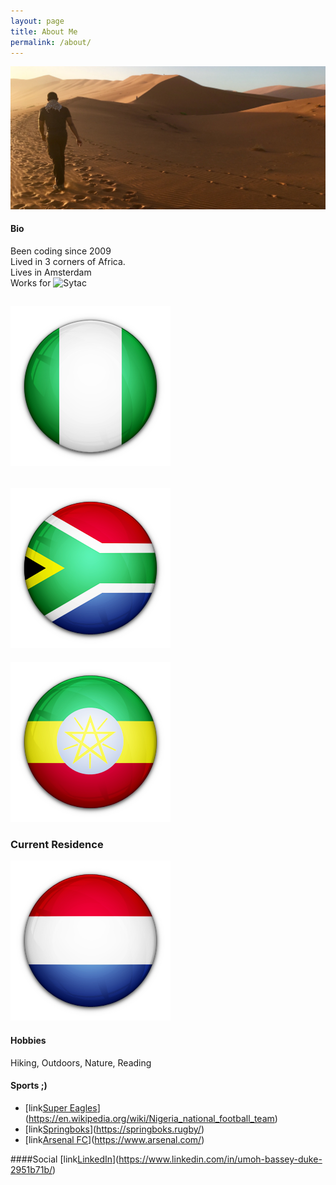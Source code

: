 ```yaml
---
layout: page
title: About Me
permalink: /about/
---
```

![Namibia, one of my more memorable holidays.](/images/IMG_E7861-min.JPG)
#### Bio
Been coding since 2009\
Lived in 3 corners of Africa.\
Lives in Amsterdam\
Works for ![Sytac](https://sytac.io)

![Nigeria](/images/iconfinder_Flag_of_Nigeria_96249.png)
---
![South Africa](/images/iconfinder_Flag_of_South_Africa_96272.png)
---
![Ethiopia](/images/iconfinder_Flag_of_Ethiopia_96255.png)

### Current Residence
![Netherlands](/images/iconfinder_Flag_of_Netherlands_96202.png)

#### Hobbies
Hiking, Outdoors, Nature, Reading

#### Sports ;)
- [link[Super Eagles](/images/super_eagles.jpg)](https://en.wikipedia.org/wiki/Nigeria_national_football_team)
- [link[Springboks](/images/Springboks-logo.jpg)](https://springboks.rugby/)
- [link[Arsenal FC](/images/1200px-Arsenal_FC.svg.png)](https://www.arsenal.com/)


####Social
[link[LinkedIn](/images/Linkedin-Logo.png)](https://www.linkedin.com/in/umoh-bassey-duke-2951b71b/)